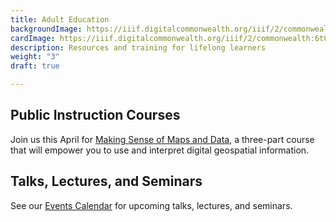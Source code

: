 ```yaml
---
title: Adult Education
backgroundImage: https://iiif.digitalcommonwealth.org/iiif/2/commonwealth:ws859h07k/2661,6743,1830,532/,1200/0/default.jpg
cardImage: https://iiif.digitalcommonwealth.org/iiif/2/commonwealth:6t053q91v/475,237,1132,829/400,/0/default.jpg
description: Resources and training for lifelong learners
weight: "3"
draft: true

---
```

## Public Instruction Courses

Join us this April for [Making Sense of Maps and Data](https://www.leventhalmap.org/event/making-sense-of-maps-data/), a three-part course that will empower you to use and interpret digital geospatial information.

## Talks, Lectures, and Seminars

See our [Events Calendar](/event) for upcoming talks, lectures, and seminars.